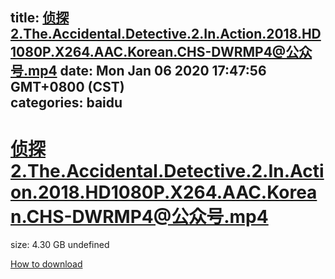 
title: 侦探2.The.Accidental.Detective.2.In.Action.2018.HD1080P.X264.AAC.Korean.CHS-DWRMP4@公众号.mp4
date: Mon Jan 06 2020 17:47:56 GMT+0800 (CST)    
categories: baidu
---

# 侦探2.The.Accidental.Detective.2.In.Action.2018.HD1080P.X264.AAC.Korean.CHS-DWRMP4@公众号.mp4
size: 4.30 GB
 undefined
 

[How to download](https://bpcam.bemobtrk.com/go/2ceec3aa-1ca2-46d6-b9ff-aaa5c184517c?jno=900)